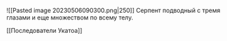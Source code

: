 
![[Pasted image 20230506090300.png|250]]
Серпент подводный с тремя глазами и еще множеством по всему телу.

[[Последователи Укатоа]]